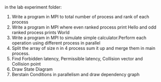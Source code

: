 in the lab experiment folder:

1. Write a program in MPI  to total number of process and rank of each process
2. Write a program in MPI where even ranked process print Hello and odd ranked process prints World
3. Write a program in MPI to simulate simple calculator.Perform each operation using different process in parallel
4. Split the array of size n in 4 process sum it up and merge them in main process.
5. Find Forbidden latency, Permissible latency, Collision vector and Collision point
6. Draw State Diagram
7. Berstain Conditions in parallelism and draw dependency graph